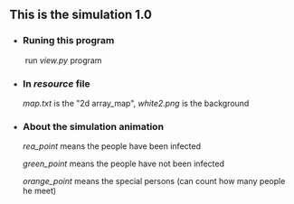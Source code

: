 ## This is the simulation 1.0



* ### Runing this program

  ​	run *view.py* program

  

* ### In *resource*  file

  *map.txt* is the "2d array_map", *white2.png* is the background
  
  
  
* ### About the simulation animation

  *rea_point* means the people have been infected

  *green_point* means the people have not been infected
  
  *orange_point* means the special persons (can count how many people he meet)

